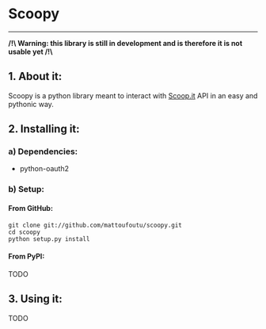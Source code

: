 # Scoopy
--------

**/!\\ Warning: this library is still in development and is therefore it is not usable yet /!\\**

## 1. About it:

Scoopy is a python library meant to interact with [Scoop.it](http://scoop.it) API in
an easy and pythonic way.

## 2. Installing it:

### a) Dependencies:

* python-oauth2

### b) Setup:

#### From GitHub:

    git clone git://github.com/mattoufoutu/scoopy.git
    cd scoopy
    python setup.py install

#### From PyPI:

TODO

## 3. Using it:

TODO
